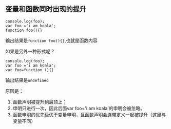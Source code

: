 ## 变量和函数同时出现的提升
```
console.log(foo);
var foo ='i am koala';
function foo(){}
```
输出结果是`function foo(){}`,也就是函数内容

如果是另外一种形式呢？
```
console.log(foo);
var foo ='i am koala';
var foo=function (){}
```
输出结果是`undefined`

原因是：

1. 函数声明被提升到最顶上；
2. 申明只进行一次，因此后面var foo='i am koala'的申明会被忽略。
3. 函数申明的优先级优于变量申明，且函数声明会连带定义一起被提升（这里与变量不同）